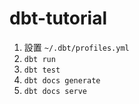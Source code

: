 # dbt-tutorial

1. 設置 `~/.dbt/profiles.yml`
2. `dbt run`
3. `dbt test`
4. `dbt docs generate`
5. `dbt docs serve`
